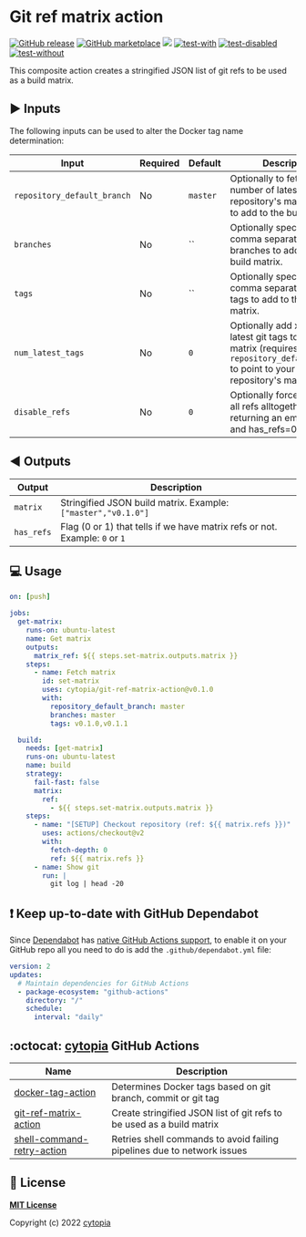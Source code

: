 # Git ref matrix action

[![GitHub release](https://img.shields.io/github/release/cytopia/git-ref-matrix-action.svg?logo=github)](https://github.com/cytopia/git-ref-matrix-action/releases/latest)
[![GitHub marketplace](https://img.shields.io/badge/marketplace-git--ref--matrix--action-blue?logo=github)](https://github.com/marketplace/actions/git-ref-matrix-action)
[![](https://img.shields.io/badge/github-cytopia%2Fgit--ref--matrix--action-red.svg?logo=github)](https://github.com/cytopia/git-ref-matrix-action "github.com/cytopia/git-ref-matrix-action")
[![test-with](https://github.com/cytopia/git-ref-matrix-action/actions/workflows/test-with-refs.yml/badge.svg)](https://github.com/cytopia/git-ref-matrix-action/actions/workflows/test-with-refs.yml)
[![test-disabled](https://github.com/cytopia/git-ref-matrix-action/actions/workflows/test-disabled.yml/badge.svg)](https://github.com/cytopia/git-ref-matrix-action/actions/workflows/test-disabled.yml)
[![test-without](https://github.com/cytopia/git-ref-matrix-action/actions/workflows/test-without-refs.yml/badge.svg)](https://github.com/cytopia/git-ref-matrix-action/actions/workflows/test-without-refs.yml)

This composite action creates a stringified JSON list of git refs to be used as a build matrix.


## :arrow_forward: Inputs

The following inputs can be used to alter the Docker tag name determination:

| Input                          | Required | Default  | Description                                                                                           |
|--------------------------------|----------|----------|-------------------------------------------------------------------------------------------------------|
| `repository_default_branch`    | No       | `master` | Optionally to fetch x number of latest tags from repository's main branch to add to the build matrix. |
| `branches`                     | No       | ``       | Optionally specify a comma separated list of branches to add to the build matrix.                     |
| `tags`                         | No       | ``       | Optionally specify a comma separated list of tags to add to the build matrix.                         |
| `num_latest_tags`              | No       | `0`      | Optionally add x number of latest git tags to the build matrix (requires `repository_default_branch` to point to your repository's main branch. |
| `disable_refs`                 | No       | `0`      | Optionally force to disable all refs alltogether by returning an empty matrix and has_refs=0. |


## :arrow_backward: Outputs

| Output       | Description                                                                 |
|--------------|-----------------------------------------------------------------------------|
| `matrix`     | Stringified JSON build matrix. Example: `["master","v0.1.0"]`               |
| `has_refs`   | Flag (0 or 1) that tells if we have matrix refs or not. Example: `0` or `1` |


## :computer: Usage


```yaml
on: [push]

jobs:
  get-matrix:
    runs-on: ubuntu-latest
    name: Get matrix
    outputs:
      matrix_ref: ${{ steps.set-matrix.outputs.matrix }}
    steps:
      - name: Fetch matrix
        id: set-matrix
        uses: cytopia/git-ref-matrix-action@v0.1.0
        with:
          repository_default_branch: master
          branches: master
          tags: v0.1.0,v0.1.1

  build:
    needs: [get-matrix]
    runs-on: ubuntu-latest
    name: build
    strategy:
      fail-fast: false
      matrix:
        ref:
          - ${{ steps.set-matrix.outputs.matrix }}
    steps:
      - name: "[SETUP] Checkout repository (ref: ${{ matrix.refs }})"
        uses: actions/checkout@v2
        with:
          fetch-depth: 0
          ref: ${{ matrix.refs }}
      - name: Show git
        run: |
          git log | head -20
```


## :exclamation: Keep up-to-date with GitHub Dependabot

Since [Dependabot](https://docs.github.com/en/github/administering-a-repository/keeping-your-actions-up-to-date-with-github-dependabot) has [native GitHub Actions support](https://docs.github.com/en/github/administering-a-repository/configuration-options-for-dependency-updates#package-ecosystem), to enable it on your GitHub repo all you need to do is add the `.github/dependabot.yml` file:

```yml
version: 2
updates:
  # Maintain dependencies for GitHub Actions
  - package-ecosystem: "github-actions"
    directory: "/"
    schedule:
      interval: "daily"
```


## :octocat: [cytopia](https://github.com/cytopia) GitHub Actions

| Name                         | Description |
|------------------------------|-------------|
| [docker-tag-action]          | Determines Docker tags based on git branch, commit or git tag |
| [git-ref-matrix-action]      | Create stringified JSON list of git refs to be used as a build matrix |
| [shell-command-retry-action] | Retries shell commands to avoid failing pipelines due to network issues |

[docker-tag-action]: https://github.com/cytopia/docker-tag-action
[git-ref-matrix-action]: https://github.com/cytopia/git-ref-matrix-action
[shell-command-retry-action]: https://github.com/cytopia/shell-command-retry-action


## :page_facing_up: License

**[MIT License](LICENSE)**

Copyright (c) 2022 [cytopia](https://github.com/cytopia)
